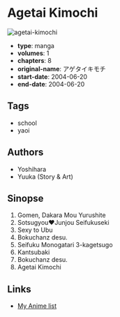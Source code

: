 # Agetai Kimochi

![agetai-kimochi](https://cdn.myanimelist.net/images/manga/1/182634.jpg)

-   **type**: manga
-   **volumes**: 1
-   **chapters**: 8
-   **original-name**: アゲタイキモチ
-   **start-date**: 2004-06-20
-   **end-date**: 2004-06-20

## Tags

-   school
-   yaoi

## Authors

-   Yoshihara
-   Yuuka (Story & Art)

## Sinopse

1. Gomen, Dakara Mou Yurushite
2. Sotsugyou♥Junjou Seifukuseki
3. Sexy to Ubu
4. Bokuchanz desu.
5. Seifuku Monogatari 3-kagetsugo
6. Kantsubaki
7. Bokuchanz desu.
8. Agetai Kimochi

## Links

-   [My Anime list](https://myanimelist.net/manga/10258/Agetai_Kimochi)
